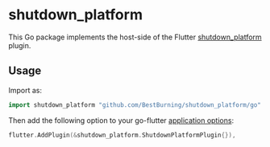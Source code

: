 # shutdown_platform

This Go package implements the host-side of the Flutter [shutdown_platform](https://github.com/BestBurning/shutdown_platform) plugin.

## Usage

Import as:

```go
import shutdown_platform "github.com/BestBurning/shutdown_platform/go"
```

Then add the following option to your go-flutter [application options](https://github.com/go-flutter-desktop/go-flutter/wiki/Plugin-info):

```go
flutter.AddPlugin(&shutdown_platform.ShutdownPlatformPlugin{}),
```
